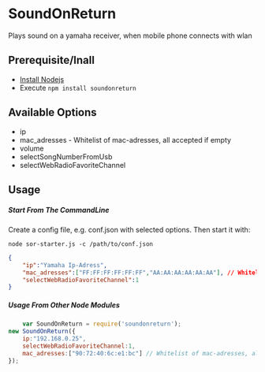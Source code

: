 SoundOnReturn
=============

Plays sound on a yamaha receiver, when mobile phone connects with wlan

## Prerequisite/Inall
- [Install Nodejs](http://nodejs.org/)
- Execute `npm install soundonreturn`

## Available Options

- ip 
- mac_adresses - Whitelist of mac-adresses, all accepted if empty
- volume
- selectSongNumberFromUsb
- selectWebRadioFavoriteChannel


## Usage
##### Start From The CommandLine

Create a config file, e.g. conf.json with selected options. Then start it with:
    
    node sor-starter.js -c /path/to/conf.json

```json
{
    "ip":"Yamaha Ip-Adress",
	"mac_adresses":["FF:FF:FF:FF:FF:FF","AA:AA:AA:AA:AA:AA"], // Whitelist of mac-adresses, all if accepted empty
	"selectWebRadioFavoriteChannel":1
}
```


  

##### Usage From Other Node Modules
```javascript
    var SoundOnReturn = require('soundonreturn');
new SoundOnReturn({
    ip:"192.168.0.25",
    selectWebRadioFavoriteChannel:1,
    mac_adresses:["90:72:40:6c:e1:bc"] // Whitelist of mac-adresses, all accepted if empty
});
```
